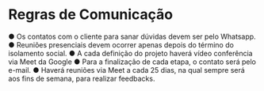 # Regras de Comunicação


●	Os contatos com o cliente para sanar dúvidas devem ser pelo Whatsapp.
●	Reuniões presenciais devem ocorrer apenas depois do término do isolamento social.
●	A cada definição do projeto haverá vídeo conferência via Meet da Google
●	Para a finalização de cada etapa, o contato será pelo e-mail. 
●	Haverá reuniões via Meet a cada 25 dias, na qual sempre será aos fins de semana, para realizar feedbacks. 

